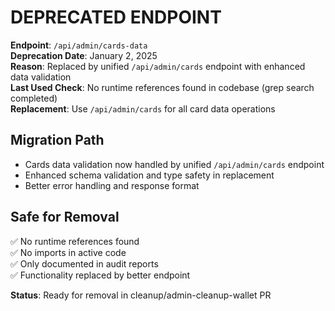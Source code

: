 # DEPRECATED ENDPOINT

**Endpoint**: `/api/admin/cards-data`  
**Deprecation Date**: January 2, 2025  
**Reason**: Replaced by unified `/api/admin/cards` endpoint with enhanced data validation  
**Last Used Check**: No runtime references found in codebase (grep search completed)  
**Replacement**: Use `/api/admin/cards` for all card data operations  

## Migration Path
- Cards data validation now handled by unified `/api/admin/cards` endpoint
- Enhanced schema validation and type safety in replacement
- Better error handling and response format

## Safe for Removal
✅ No runtime references found  
✅ No imports in active code  
✅ Only documented in audit reports  
✅ Functionality replaced by better endpoint  

**Status**: Ready for removal in cleanup/admin-cleanup-wallet PR
